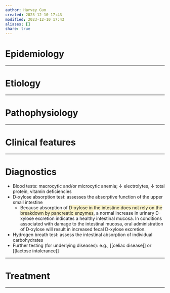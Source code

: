 ```yaml
---
author: Harvey Guo
created: 2023-12-10 17:43
modified: 2023-12-10 17:43
aliases: []
share: true
---
```

# Epidemiology


---
# Etiology


---
# Pathophysiology


---
# Clinical features


---
# Diagnostics
- Blood tests: macrocytic and/or microcytic anemia; ↓ electrolytes, ↓ total protein, vitamin deficiencies
- D-xylose absorption test: assesses the absorptive function of the upper small intestine
	- Because absorption of <span style="background:rgba(240, 200, 0, 0.2)">D-xylose in the intestine does not rely on the breakdown by pancreatic enzymes</span>, a normal increase in urinary D-xylose excretion indicates a healthy intestinal mucosa. In conditions associated with damage to the intestinal mucosa, oral administration of D-xylose will result in increased fecal D-xylose excretion.
- Hydrogen breath test: assess the intestinal absorption of individual carbohydrates
- Further testing (for underlying diseases): e.g., [[celiac disease]] or [[lactose intolerance]]

---
# Treatment


---
